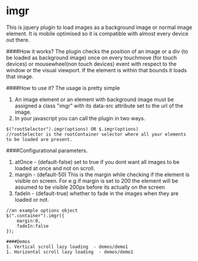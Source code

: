 imgr
====

This is jquery plugin to load images as a background image or normal image element. It is mobile optimised so it is compatible with almost every device out there.

####How it works?
The plugin checks the position of an image or a div (to be loaded as background image) once on every touchmove (for touch devices) or mousewheel(non touch devices) event with respect to the window or the visual viewport. If the element is within that bounds it loads that image. 


####How to use it?
The usage is pretty simple 
1. An image element or an element with background image must be assigned a class "imgr" with its data-src attribute set to the url of the image.
2. In your javascript you can call the plugin in two ways.
```
$("rootSelector").imgr(options) OR $.imgr(options)
//rootSelector is the rootContainer selector where all your elements to be loaded are present.
```

####Configurational parameters.
1. atOnce - (default-false) set to true if you dont want all images to be loaded at once and not on scroll.
2. margin - (default-50) This is the margin while checking if the element is visible on screen. For e.g if margin is set to 200 the element will be assumed to be visible 200px before its actually on the screen 
3. fadeIn - (default-true) whether to fade in the images when they are loaded or not.
 
```
//an example options object
$(".container").imgr({
	margin:0,
	fadeIn:false 
});

####Demos
1. Vertical scroll lazy loading  - demos/demo1
1. Horizontal scroll lazy loading  - demos/demo1